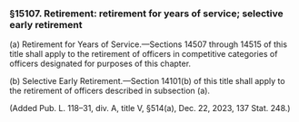 ### §15107. Retirement: retirement for years of service; selective early retirement ###

(a) Retirement for Years of Service.—Sections 14507 through 14515 of this title shall apply to the retirement of officers in competitive categories of officers designated for purposes of this chapter.

(b) Selective Early Retirement.—Section 14101(b) of this title shall apply to the retirement of officers described in subsection (a).

(Added Pub. L. 118–31, div. A, title V, §514(a), Dec. 22, 2023, 137 Stat. 248.)